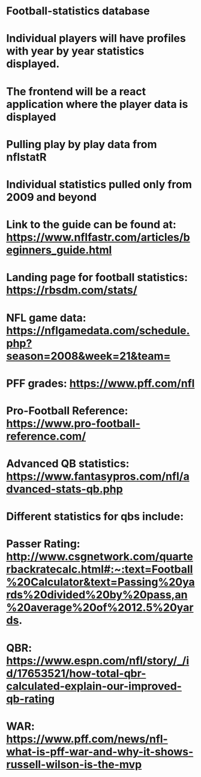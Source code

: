 # Football-statistics database

# Individual players will have profiles with year by year statistics displayed.
# The frontend will be a react application where the player data is displayed 
# Pulling play by play data from nflstatR
# Individual statistics pulled only from 2009 and beyond
# Link to the guide can be found at: https://www.nflfastr.com/articles/beginners_guide.html
# Landing page for football statistics: https://rbsdm.com/stats/
# NFL game data: https://nflgamedata.com/schedule.php?season=2008&week=21&team=
# PFF grades: https://www.pff.com/nfl
# Pro-Football Reference: https://www.pro-football-reference.com/
# Advanced QB statistics: https://www.fantasypros.com/nfl/advanced-stats-qb.php

# Different statistics for qbs include:


#    Passer Rating:       http://www.csgnetwork.com/quarterbackratecalc.html#:~:text=Football%20Calculator&text=Passing%20yards%20divided%20by%20pass,an%20average%20of%2012.5%20yards.

#    QBR: https://www.espn.com/nfl/story/_/id/17653521/how-total-qbr-calculated-explain-our-improved-qb-rating
#    WAR: https://www.pff.com/news/nfl-what-is-pff-war-and-why-it-shows-russell-wilson-is-the-mvp
